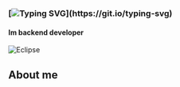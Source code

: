 ### [![Typing SVG](https://readme-typing-svg.herokuapp.com?font=Fira+Code&weight=900&size=24&duration=3000&pause=1000&color=F707E2&width=435&lines=Hi%2C+im+Jankbyte!)](https://git.io/typing-svg)
#### Im backend developer
![Eclipse](https://img.shields.io/badge/Eclipse-FE7A16.svg?style=for-the-badge&logo=Eclipse&logoColor=white)
## About me
